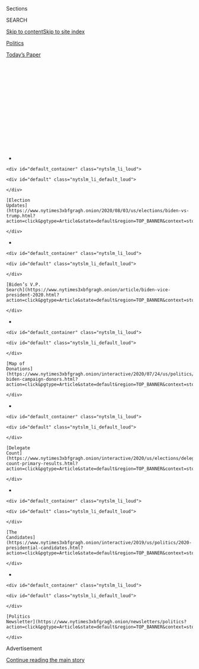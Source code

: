 <div id="app">

<div>

<div>

<div>

<div class="NYTAppHideMasthead css-1q2w90k e1suatyy0">

<div class="section css-ui9rw0 e1suatyy2">

<div class="css-eph4ug er09x8g0">

<div class="css-6n7j50">

</div>

<span class="css-1dv1kvn">Sections</span>

<div class="css-10488qs">

<span class="css-1dv1kvn">SEARCH</span>

</div>

[Skip to content](#site-content)[Skip to site
index](#site-index)

</div>

<div id="masthead-section-label" class="css-1wr3we4 eaxe0e00">

[Politics](https://www.nytimes3xbfgragh.onion/section/politics)

</div>

<div class="css-10698na e1huz5gh0">

</div>

</div>

<div id="masthead-bar-one" class="section hasLinks css-15hmgas e1csuq9d3">

<div class="css-uqyvli e1csuq9d0">

</div>

<div class="css-1uqjmks e1csuq9d1">

</div>

<div class="css-9e9ivx">

[](https://myaccount.nytimes3xbfgragh.onion/auth/login?response_type=cookie&client_id=vi)

</div>

<div class="css-1bvtpon e1csuq9d2">

[Today’s
Paper](https://www.nytimes3xbfgragh.onion/section/todayspaper)

</div>

</div>

</div>

</div>

<div data-aria-hidden="false">

<div id="site-content" data-role="main">

<div>

<div class="css-1aor85t" style="opacity:0.000000001;z-index:-1;visibility:hidden">

<div class="css-1hqnpie">

<div class="css-epjblv">

<span class="css-17xtcya">[Politics](/section/politics)</span><span class="css-x15j1o">|</span><span class="css-fwqvlz">Klobuchar
Drops Out of Biden’s V.P. Search and Backs Picking a Woman of
Color</span>

</div>

<div class="css-k008qs">

<div class="css-1iwv8en">

<span class="css-18z7m18"></span>

<div>

</div>

</div>

<span class="css-1n6z4y">https://nyti.ms/2Bl9iD4</span>

<div class="css-1705lsu">

<div class="css-4xjgmj">

<div class="css-4skfbu" data-role="toolbar" data-aria-label="Social Media Share buttons, Save button, and Comments Panel with current comment count" data-testid="share-tools">

  - 
  - 
  - 
  - 
    
    <div class="css-6n7j50">
    
    </div>

  - 

</div>

</div>

</div>

</div>

</div>

</div>

<div id="NYT_TOP_BANNER_REGION" class="css-13pd83m">

<div>

<div id="styln-elections-notifications-menu" class="section interactive-content interactive-size-medium css-1edisqu">

<div class="css-17ih8de interactive-body">

<div class="nytslm_innerContainer" data-aria-live="polite">

<div class="nytslm_title">

</div>

  - 
    
    <div id="default_container" class="nytslm_li_loud">
    
    <div id="default" class="nytslm_li_default_loud">
    
    </div>
    
    [Election
    Updates](https://www.nytimes3xbfgragh.onion/2020/08/03/us/elections/biden-vs-trump.html?action=click&pgtype=Article&state=default&region=TOP_BANNER&context=storylines_menu)
    
    </div>

  - 
    
    <div id="default_container" class="nytslm_li_loud">
    
    <div id="default" class="nytslm_li_default_loud">
    
    </div>
    
    [Biden’s V.P.
    Search](https://www.nytimes3xbfgragh.onion/article/biden-vice-president-2020.html?action=click&pgtype=Article&state=default&region=TOP_BANNER&context=storylines_menu)
    
    </div>

  - 
    
    <div id="default_container" class="nytslm_li_loud">
    
    <div id="default" class="nytslm_li_default_loud">
    
    </div>
    
    [Map of
    Donations](https://www.nytimes3xbfgragh.onion/interactive/2020/07/24/us/politics/trump-biden-campaign-donors.html?action=click&pgtype=Article&state=default&region=TOP_BANNER&context=storylines_menu)
    
    </div>

  - 
    
    <div id="default_container" class="nytslm_li_loud">
    
    <div id="default" class="nytslm_li_default_loud">
    
    </div>
    
    [Delegate
    Count](https://www.nytimes3xbfgragh.onion/interactive/2020/us/elections/delegate-count-primary-results.html?action=click&pgtype=Article&state=default&region=TOP_BANNER&context=storylines_menu)
    
    </div>

  - 
    
    <div id="default_container" class="nytslm_li_loud">
    
    <div id="default" class="nytslm_li_default_loud">
    
    </div>
    
    [The
    Candidates](https://www.nytimes3xbfgragh.onion/interactive/2019/us/politics/2020-presidential-candidates.html?action=click&pgtype=Article&state=default&region=TOP_BANNER&context=storylines_menu)
    
    </div>

  - 
    
    <div id="default_container" class="nytslm_li_loud">
    
    <div id="default" class="nytslm_li_default_loud">
    
    </div>
    
    [Politics
    Newsletter](https://www.nytimes3xbfgragh.onion/newsletters/politics?action=click&pgtype=Article&state=default&region=TOP_BANNER&context=storylines_menu)
    
    </div>

</div>

</div>

</div>

</div>

</div>

<div id="top-wrapper" class="css-1sy8kpn">

<div id="top-slug" class="css-l9onyx">

Advertisement

</div>

[Continue reading the main
story](#after-top)

<div class="ad top-wrapper" style="text-align:center;height:100%;display:block;min-height:250px">

<div id="top" class="place-ad" data-position="top" data-size-key="top">

</div>

</div>

<div id="after-top">

</div>

</div>

<div>

<div id="sponsor-wrapper" class="css-1hyfx7x">

<div id="sponsor-slug" class="css-19vbshk">

Supported by

</div>

[Continue reading the main
story](#after-sponsor)

<div id="sponsor" class="ad sponsor-wrapper" style="text-align:center;height:100%;display:block">

</div>

<div id="after-sponsor">

</div>

</div>

<div class="css-186x18t">

</div>

<div class="css-1vkm6nb ehdk2mb0">

# Klobuchar Drops Out of Biden’s V.P. Search and Backs Picking a Woman of Color

</div>

Senator Amy Klobuchar of Minnesota was considered a strong contender to
be Joe Biden’s running mate until protests over racial justice prompted
renewed scrutiny of her former role as a prosecutor.

<div class="css-79elbk" data-testid="photoviewer-wrapper">

<div class="css-z3e15g" data-testid="photoviewer-wrapper-hidden">

</div>

<div class="css-1a48zt4 ehw59r15" data-testid="photoviewer-children">

![<span class="css-16f3y1r e13ogyst0" data-aria-hidden="true">Joseph R.
Biden Jr. with Senator Amy Klobuchar, a former Democratic presidential
rival, at a rally in Texas earlier this
year.</span><span class="css-cnj6d5 e1z0qqy90" itemprop="copyrightHolder"><span class="css-1ly73wi e1tej78p0">Credit...</span><span><span>Todd
Heisler/The New York
Times</span></span></span>](https://static01.graylady3jvrrxbe.onion/images/2020/06/18/us/politics/18dc-klobucharweep/18dc-klobucharweep-articleLarge-v2.jpg?quality=75&auto=webp&disable=upscale)

</div>

</div>

<div class="css-18e8msd">

<div class="css-vp77d3 epjyd6m0">

<div class="css-hus3qt ey68jwv0" data-aria-hidden="true">

[![Reid J.
Epstein](https://static01.graylady3jvrrxbe.onion/images/2019/06/25/reader-center/author-reid-epstein/9e877853d8234217b58e5762253aa771-thumbLarge.png
"Reid J. Epstein")](https://www.nytimes3xbfgragh.onion/by/reid-j-epstein)

</div>

<div class="css-1baulvz">

By [<span class="css-1baulvz last-byline" itemprop="name">Reid J.
Epstein</span>](https://www.nytimes3xbfgragh.onion/by/reid-j-epstein)

</div>

</div>

  - 
    
    <div class="css-ld3wwf e16638kd2">
    
    Published June 18, 2020Updated June 22,
    2020
    
    </div>

  - 
    
    <div class="css-4xjgmj">
    
    <div class="css-pvvomx" data-role="toolbar" data-aria-label="Social Media Share buttons, Save button, and Comments Panel with current comment count" data-testid="share-tools">
    
      - 
      - 
      - 
      - 
        
        <div class="css-6n7j50">
        
        </div>
    
      - 
    
    </div>
    
    </div>

</div>

</div>

<div class="section meteredContent css-1r7ky0e" name="articleBody" itemprop="articleBody">

<div class="css-1fanzo5 StoryBodyCompanionColumn">

<div class="css-53u6y8">

WASHINGTON — Senator Amy Klobuchar of Minnesota announced late Thursday
that she was withdrawing from consideration to be the [running
mate](https://www.nytimes3xbfgragh.onion/article/biden-vice-president-2020.html)
to former Vice President [Joseph R. Biden
Jr.](https://www.nytimes3xbfgragh.onion/interactive/2020/us/elections/joe-biden.html)
on the Democratic ticket.

Ms. Klobuchar, who mounted her own campaign for the presidency before
dropping out and becoming one of Mr. Biden’s most spirited surrogates,
said during an MSNBC interview that she called Mr. Biden on Wednesday
night and told him he should choose a woman of color to be his running
mate.

</div>

</div>

<div>

</div>

<div class="css-1fanzo5 StoryBodyCompanionColumn">

<div class="css-53u6y8">

Ms. Klobuchar, a moderate and veteran of the Senate like Mr. Biden, was
known to have a strong rapport with the presumptive Democratic nominee,
and was an early favorite of a significant number of his donors and
supporters. But her case for being [Mr. Biden’s running
mate](https://www.nytimes3xbfgragh.onion/2020/06/26/us/politics/biden-vice-president-voters.html)
was badly damaged after the Memorial Day killing of George Floyd in the
custody of Minneapolis police officers. The death, which has prompted
weeks of demonstrations and protests against police violence across the
country, led to [renewed
scrutiny](https://www.nytimes3xbfgragh.onion/2020/05/29/us/politics/klobuchar-minneapolis-george-floyd.html)
of Ms. Klobuchar’s career as a local prosecutor in Minneapolis.

</div>

</div>

<div class="css-1fanzo5 StoryBodyCompanionColumn">

<div class="css-53u6y8">

“After what I’ve seen in my state and what I’ve seen across the country,
this is a historic moment and America must seize on this moment,” she
said. “I truly believe, as I told the vice president last night, that I
believe that this is a moment to put a woman of color on that
ticket.”

<div id="NYT_MAIN_CONTENT_1_REGION" class="css-9tf9ac">

<div>

<div id="styln-nfldraft-updates-block" class="section interactive-content interactive-size-medium css-1ftcdic">

<div class="css-17ih8de interactive-body">

<div id="styln-briefing-block" data-asset-id="">

<div class="briefing-block-header-section">

# [Latest Updates: 2020 Election](https://www.nytimes3xbfgragh.onion/2020/08/03/us/elections/biden-vs-trump.html?action=click&pgtype=Article&state=default&region=MAIN_CONTENT_1&context=storylines_live_updates)

<div class="briefing-block-ts">

Updated 2020-08-04T01:23:51.312Z

</div>

</div>

  - [Trump assails mail-in voting anew, citing delays in declaring a
    winner in a New York congressional
    primary.](https://www.nytimes3xbfgragh.onion/2020/08/03/us/elections/biden-vs-trump.html?action=click&pgtype=Article&state=default&region=MAIN_CONTENT_1&context=storylines_live_updates#link-6494b448)
  - [Obama issues his first slate of 2020
    endorsements.](https://www.nytimes3xbfgragh.onion/2020/08/03/us/elections/biden-vs-trump.html?action=click&pgtype=Article&state=default&region=MAIN_CONTENT_1&context=storylines_live_updates#link-3de249e6)
  - [In a big shift, Trump is now encouraging mask-wearing in campaign
    emails.](https://www.nytimes3xbfgragh.onion/2020/08/03/us/elections/biden-vs-trump.html?action=click&pgtype=Article&state=default&region=MAIN_CONTENT_1&context=storylines_live_updates#link-54e34d20)

<div class="briefing-block-footer">

<div class="briefing-block-footer-meta">

[See more
updates](https://www.nytimes3xbfgragh.onion/2020/08/03/us/elections/biden-vs-trump.html?action=click&pgtype=Article&state=default&region=MAIN_CONTENT_1&context=storylines_live_updates)

</div>

</div>

</div>

</div>

</div>

</div>

</div>

In a Twitter post late Thursday, Mr. Biden praised Ms. Klobuchar and
described her as a key ally in the contest to beat President Trump in
November.

</div>

</div>

<div class="css-cfo9c3">

</div>

<div class="css-1fanzo5 StoryBodyCompanionColumn">

<div class="css-53u6y8">

Mr. Biden [committed to naming a woman as his vice-presidential
pick](https://www.nytimes3xbfgragh.onion/2020/03/15/us/politics/joe-biden-female-vice-president.html)
during a debate with Senator Bernie Sanders on March 15. His team’s
search committee has contacted [roughly a dozen
women](https://www.nytimes3xbfgragh.onion/article/biden-vice-president-2020.html),
and [eight or nine are being vetted more
intensively](https://www.nytimes3xbfgragh.onion/2020/06/13/us/politics/joe-biden-vice-president.html),
according to people familiar with the process.

Senator Kamala Harris of California, who also ran against Mr. Biden and
is the only black woman in the Senate, is widely regarded as a strong
candidate for the vice-presidential slot. Several other black women are
being vetted by Mr. Biden’s search committee, including two whose
prospects have risen as the national debate over racial justice
amplifies calls for him to select a woman of color: [Representative Val
Demings of Florida](https://demings.house.gov/) and Mayor Keisha Lance
Bottoms of Atlanta. Mr. Biden is also considering Susan E. Rice, the
former national security adviser under President Barack Obama, the
people familiar with the process have said.

</div>

</div>

<div class="css-1fanzo5 StoryBodyCompanionColumn">

<div class="css-53u6y8">

Ms. Klobuchar was still being vetted until her Wednesday night phone
call to Mr. Biden, according to a person familiar with Mr. Biden’s
running mate selection process. But in conversations earlier this week,
Ms. Klobuchar suggested to friends that she recognized that her own
history made it difficult for Mr. Biden to select her, given the
widespread Black Lives Matter protests.

As the district attorney in Hennepin County, which encompasses
Minneapolis, Ms. Klobuchar [developed a tough-on-crime reputation 20
years
ago](https://www.nytimes3xbfgragh.onion/2020/02/26/us/klobuchar-prosecutor-myon-burrell.html)
that is a difficult fit with modern Democratic Party politics. Though
she has rebutted criticism that she failed to prosecute police
misconduct, her record was scrutinized during the presidential campaign
and would quite likely have become a major headache for Mr. Biden’s
campaign had he selected her as the running mate.

One person she spoke with on Monday said Ms. Klobuchar relayed then that
she understood she would not be selected, and said she cited the
scrutiny of her record as prosecutor. A Klobuchar spokeswoman disputed
the recollection of the call.

Ms. Klobuchar’s declaration that Mr. Biden should choose a woman of
color created something of an awkward political dynamic for Senator
Elizabeth Warren of Massachusetts, another former presidential rival who
is being considered by Mr. Biden as a possible running mate. Ms. Warren
is the most prominent and formidable white candidate in the running, and
she is far along in the vetting process.

Other white candidates under consideration include Senator Tammy Baldwin
of Wisconsin, Gov. Gretchen Whitmer of Michigan and Gov. Gina Raimondo
of Rhode Island.<span class="css-8l6xbc evw5hdy0"> </span>

Asked by the MSNBC host Lawrence O’Donnell if her past record as a
prosecutor would have made it difficult for her to “function” as Mr.
Biden’s running mate, Ms. Klobuchar said it was not a factor in her
decision.

“I think I could have functioned fine,” she said. “There’s a lot of
untruths out there about my record and now is not the time to debate
them.”

</div>

</div>

<div>

</div>

</div>

<div>

</div>

<div>

</div>

<div id="NYT_BELOW_MAIN_CONTENT_REGION">

<div>

<div id="STLYN_guide_v1_STYLN_guide_a" class="section css-l08pwh interactive-content interactive-size-medium">

<div class="css-17ih8de interactive-body">

<div class="g-story g-freebird g-max-limit" data-preview-slug="styln-scroll-guide">

</div>

<div id="g-electionguide-id" class="g-electionguide">

<div class="g-electionguide-container">

<div class="g-electionguide-wrapper">

<div class="g-electionguide-logo">

</div>

# Our 2020 Election Guide

Updated Aug. 3, 2020

  - 
    
    -----
    
    ## The Latest
    
      - President Trump again assails mail-in voting, [claiming without
        evidence that the process is plagued by
        fraud](https://www.nytimes3xbfgragh.onion/2020/08/03/us/politics/trump-mail-in-voting.html?action=click&pgtype=Article&state=default&region=BELOW_MAIN_CONTENT&context=storylines_guide).

  - 
    
    -----
    
    ## Biden’s V.P. Search
    
      - [Here are 13
        women](https://www.nytimes3xbfgragh.onion/article/biden-vice-president-2020.html?action=click&pgtype=Article&state=default&region=BELOW_MAIN_CONTENT&context=storylines_guide)
        who have been under consideration to be Joe Biden’s running
        mate, and why each might be chosen — and might not be.

  - 
    
    -----
    
    ## Keep Up With Our Coverage
    
      - Get an
        [email](https://www.nytimes3xbfgragh.onion/newsletters/politics?action=click&pgtype=Article&state=default&region=BELOW_MAIN_CONTENT&context=storylines_guide)
        recapping the day’s news
    
    <!-- end list -->
    
      - Download our mobile app on
        [iOS](https://apps.apple.com/us/app/nytimes/id284862083?ls=1&mat_click_id=5c79ae7455014fd1bd66b5610c05b8f2-20191112-16948&referrer=mat_click_id%3D5c79ae7455014fd1bd66b5610c05b8f2-20191112-16948%26link_click_id%3D722930677036718082)
        and
        [Android](http://a.localytics.com/android?id=com.nytimes.android&referrer=utm_source%3Dother_nyt_mobile_web%26utm_medium%3DWeb%2520page%26utm_term%3DGeneral%2520Mobile%2520Page%26utm_campaign%3DNYT%2520Mobile%2520General%2520Page)
        and turn on Breaking News and Politics alerts

</div>

</div>

</div>

</div>

</div>

</div>

</div>

<div>

</div>

<div>

<div id="bottom-wrapper" class="css-1ede5it">

<div id="bottom-slug" class="css-l9onyx">

Advertisement

</div>

[Continue reading the main
story](#after-bottom)

<div id="bottom" class="ad bottom-wrapper" style="text-align:center;height:100%;display:block;min-height:90px">

</div>

<div id="after-bottom">

</div>

</div>

</div>

</div>

</div>

## Site Index

<div>

</div>

## Site Information Navigation

  - [© <span>2020</span> <span>The New York Times
    Company</span>](https://help.nytimes3xbfgragh.onion/hc/en-us/articles/115014792127-Copyright-notice)

<!-- end list -->

  - [NYTCo](https://www.nytco.com/)
  - [Contact
    Us](https://help.nytimes3xbfgragh.onion/hc/en-us/articles/115015385887-Contact-Us)
  - [Work with us](https://www.nytco.com/careers/)
  - [Advertise](https://nytmediakit.com/)
  - [T Brand Studio](http://www.tbrandstudio.com/)
  - [Your Ad
    Choices](https://www.nytimes3xbfgragh.onion/privacy/cookie-policy#how-do-i-manage-trackers)
  - [Privacy](https://www.nytimes3xbfgragh.onion/privacy)
  - [Terms of
    Service](https://help.nytimes3xbfgragh.onion/hc/en-us/articles/115014893428-Terms-of-service)
  - [Terms of
    Sale](https://help.nytimes3xbfgragh.onion/hc/en-us/articles/115014893968-Terms-of-sale)
  - [Site
    Map](https://spiderbites.nytimes3xbfgragh.onion)
  - [Help](https://help.nytimes3xbfgragh.onion/hc/en-us)
  - [Subscriptions](https://www.nytimes3xbfgragh.onion/subscription?campaignId=37WXW)

</div>

</div>

</div>

</div>
